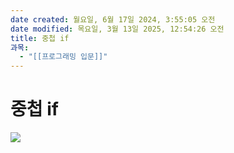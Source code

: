 ```yaml
---
date created: 월요일, 6월 17일 2024, 3:55:05 오전
date modified: 목요일, 3월 13일 2025, 12:54:26 오전
title: 중첩 if
과목:
  - "[[프로그래밍 입문]]"
---
```


# 중첩 if

![](https://i.imgur.com/XWEBVCc.png)
